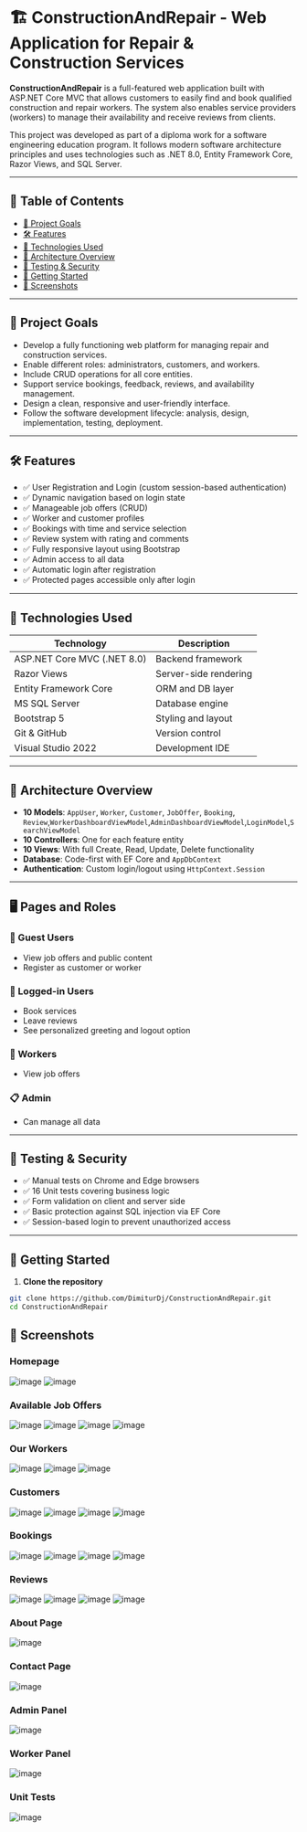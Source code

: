 # 🏗️ ConstructionAndRepair - Web Application for Repair & Construction Services

**ConstructionAndRepair** is a full-featured web application built with ASP.NET Core MVC that allows customers to easily find and book qualified construction and repair workers. The system also enables service providers (workers) to manage their availability and receive reviews from clients.

This project was developed as part of a diploma work for a software engineering education program. It follows modern software architecture principles and uses technologies such as .NET 8.0, Entity Framework Core, Razor Views, and SQL Server.

---

## 📌 Table of Contents

- [🎯 Project Goals](#-project-goals)
- [🛠️ Features](#-features)
- [🧰 Technologies Used](#-technologies-used)
- [📐 Architecture Overview](#-architecture-overview)
- [🧪 Testing & Security](#-testing--security)
- [🚀 Getting Started](#-getting-started)
- [📸 Screenshots](#-screenshots)


---

## 🎯 Project Goals

- Develop a fully functioning web platform for managing repair and construction services.
- Enable different roles: administrators, customers, and workers.
- Include CRUD operations for all core entities.
- Support service bookings, feedback, reviews, and availability management.
- Design a clean, responsive and user-friendly interface.
- Follow the software development lifecycle: analysis, design, implementation, testing, deployment.

---

## 🛠️ Features

- ✅ User Registration and Login (custom session-based authentication)
- ✅ Dynamic navigation based on login state
- ✅ Manageable job offers (CRUD)
- ✅ Worker and customer profiles
- ✅ Bookings with time and service selection
- ✅ Review system with rating and comments
- ✅ Fully responsive layout using Bootstrap
- ✅ Admin access to all data
- ✅ Automatic login after registration
- ✅ Protected pages accessible only after login

---

## 🧰 Technologies Used

| Technology             | Description |
|------------------------|-------------|
| ASP.NET Core MVC (.NET 8.0) | Backend framework |
| Razor Views            | Server-side rendering |
| Entity Framework Core  | ORM and DB layer |
| MS SQL Server          | Database engine |
| Bootstrap 5            | Styling and layout |
| Git & GitHub           | Version control |
| Visual Studio 2022     | Development IDE |

---

## 📐 Architecture Overview

- **10 Models**: `AppUser`, `Worker`, `Customer`, `JobOffer`, `Booking`, `Review`,`WorkerDashboardViewModel`,`AdminDashboardViewModel`,`LoginModel`,`SearchViewModel`
- **10 Controllers**: One for each feature entity
- **10 Views**: With full Create, Read, Update, Delete functionality
- **Database**: Code-first with EF Core and `AppDbContext`
- **Authentication**: Custom login/logout using `HttpContext.Session`

---

## 🖥️ Pages and Roles

### 👤 Guest Users
- View job offers and public content
- Register as customer or worker

### 🔑 Logged-in Users
- Book services
- Leave reviews
- See personalized greeting and logout option

### 👷 Workers
- View job offers

### 📋 Admin
- Can manage all data 

---

## 🧪 Testing & Security

- ✅ Manual tests on Chrome and Edge browsers
- ✅ 16 Unit tests covering  business logic 
- ✅ Form validation on client and server side
- ✅ Basic protection against SQL injection via EF Core
- ✅ Session-based login to prevent unauthorized access

---

## 🚀 Getting Started

1. **Clone the repository**

```bash
git clone https://github.com/DimiturDj/ConstructionAndRepair.git
cd ConstructionAndRepair
```
## 📸 Screenshots

### Homepage
![image](https://github.com/user-attachments/assets/f1350d45-5df6-4275-afe6-6ba8dbd3af8b)
![image](https://github.com/user-attachments/assets/abfb94f9-0fb8-4728-8c53-cf3551458b3e)


### Available Job Offers
![image](https://github.com/user-attachments/assets/408c6a86-67d4-47db-ba5d-2105ec194b4c)
![image](https://github.com/user-attachments/assets/8c748af9-fe41-4df0-8f89-e34fd7b850d9)
![image](https://github.com/user-attachments/assets/a2b481c2-afc5-412c-aa1e-f9f259ccffff)
![image](https://github.com/user-attachments/assets/a9de5e1c-dc45-4d47-8a00-0f80b3972866)


### Our Workers
![image](https://github.com/user-attachments/assets/00fd98f9-c8ec-4a46-9eee-6ae68489e9f9)
![image](https://github.com/user-attachments/assets/93a44283-bb19-4026-8bb6-a6f4e1e7a927)
![image](https://github.com/user-attachments/assets/aab8c56d-ed1a-4f92-8247-d3a23bb523dc)


### Customers
![image](https://github.com/user-attachments/assets/df063b83-5511-47c7-9212-86f91636c253)
![image](https://github.com/user-attachments/assets/2442a4c4-7e02-43cf-8127-1fa6d9ff680a)
![image](https://github.com/user-attachments/assets/0727dd02-eb1f-4281-8464-20fec245f259)
![image](https://github.com/user-attachments/assets/4da4b8eb-552a-4148-bbea-b1ec3d0cab17)


### Bookings
![image](https://github.com/user-attachments/assets/29807b3c-ec79-4b15-9efc-01e2189067c5)
![image](https://github.com/user-attachments/assets/f0285634-7090-4e73-bb81-a6e5ef359a1f)
![image](https://github.com/user-attachments/assets/6a05533e-4113-4407-9a60-dd4f9304e685)
![image](https://github.com/user-attachments/assets/4eb42ec9-4567-46b9-9fbe-478f81f90de7)


### Reviews
![image](https://github.com/user-attachments/assets/e89aa605-bc62-457f-99a3-1c00ea188059)
![image](https://github.com/user-attachments/assets/ab9096ac-e391-4208-88af-875c5db911a3)
![image](https://github.com/user-attachments/assets/ca4aa0bb-dd01-45f4-80a5-2a6b07940510)
![image](https://github.com/user-attachments/assets/0c943558-dcc1-442f-8666-8f5bf8f7fa18)


### About Page
![image](https://github.com/user-attachments/assets/3fa2a415-94f8-4cf3-be7c-907897f79a3f)

### Contact Page
![image](https://github.com/user-attachments/assets/a8a5995e-d1f1-4c43-a9ff-5755879e6f4b)


### Admin Panel
![image](https://github.com/user-attachments/assets/29be85a3-7b84-4c92-85b6-6db4f1302ec6)
### Worker Panel
![image](https://github.com/user-attachments/assets/da6cc4a2-70cc-44e9-ab65-1603345a6330)

### Unit Tests 
![image](https://github.com/user-attachments/assets/98ba2dd3-77c0-4c04-9a0d-14588f4ee147)


